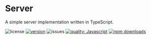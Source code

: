 # Server

A simple server implementation written in TypeScript.

![license](https://img.shields.io/github/license/cmdo-toolkit/server)
[![version](https://img.shields.io/npm/v/cmdo-server)](https://www.npmjs.org/package/cmdo-server)
![issues](https://img.shields.io/github/issues/cmdo-toolkit/server)
[![quality: Javascript](https://img.shields.io/lgtm/grade/javascript/github/cmdo-toolkit/server)](https://lgtm.com/projects/g/cmdo-toolkit/server/context:javascript)
[![npm downloads](https://img.shields.io/npm/dm/cmdo-server)](https://www.npmjs.org/package/cmdo-server)
